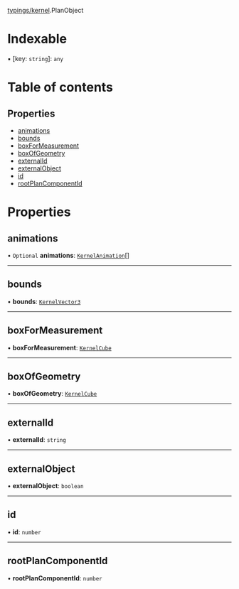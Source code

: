 [typings/kernel](../modules/typings_kernel.md).PlanObject

# Indexable

▪ [key: `string`]: `any`

# Table of contents

## Properties

- [animations](typings_kernel.PlanObject.md#animations)
- [bounds](typings_kernel.PlanObject.md#bounds)
- [boxForMeasurement](typings_kernel.PlanObject.md#boxformeasurement)
- [boxOfGeometry](typings_kernel.PlanObject.md#boxofgeometry)
- [externalId](typings_kernel.PlanObject.md#externalid)
- [externalObject](typings_kernel.PlanObject.md#externalobject)
- [id](typings_kernel.PlanObject.md#id)
- [rootPlanComponentId](typings_kernel.PlanObject.md#rootplancomponentid)

# Properties

## animations

• `Optional` **animations**: [`KernelAnimation`](typings_kernel.KernelAnimation.md)[]

___

## bounds

• **bounds**: [`KernelVector3`](typings_kernel.KernelVector3.md)

___

## boxForMeasurement

• **boxForMeasurement**: [`KernelCube`](typings_kernel.KernelCube.md)

___

## boxOfGeometry

• **boxOfGeometry**: [`KernelCube`](typings_kernel.KernelCube.md)

___

## externalId

• **externalId**: `string`

___

## externalObject

• **externalObject**: `boolean`

___

## id

• **id**: `number`

___

## rootPlanComponentId

• **rootPlanComponentId**: `number`
